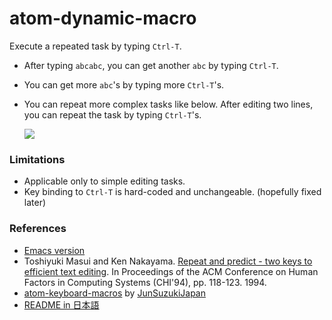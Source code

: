 # atom-dynamic-macro

Execute a repeated task by typing `Ctrl-T`.

* After typing `abcabc`, you can get another `abc` by typing `Ctrl-T`.
* You can get more `abc`'s by typing more `Ctrl-T`'s.
* You can repeat more complex tasks like below.
After editing two lines, you can repeat the task by typing `Ctrl-T`'s.
 
   ![](https://gyazo.com/2c17e47b7c5f2d917b1c7f6a955f7a90.gif)

### Limitations

* Applicable only to simple editing tasks.
* Key binding to `Ctrl-T` is hard-coded and unchangeable.
(hopefully fixed later)

### References

* [Emacs version](https://github.com/masui/DynamicMacro)
* Toshiyuki Masui and Ken Nakayama. [Repeat and predict - two keys to efficient text editing](http://www.pitecan.com/papers/CHI94/CHI94.pdf). In Proceedings of the ACM Conference on Human Factors in Computing Systems (CHI'94), pp. 118-123. 1994.
* [atom-keyboard-macros](https://atom.io/packages/atom-keyboard-macros) by [JunSuzukiJapan](https://atom.io/users/JunSuzukiJapan)
* [README in 日本語](https://github.com/masui/atom-dynamic-macro/blob/master/README_jp.md)
